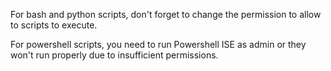 For bash and python scripts, don't forget to change the permission to allow to scripts to execute.

For powershell scripts, you need to run Powershell ISE as admin or they won't run properly due to insufficient permissions.